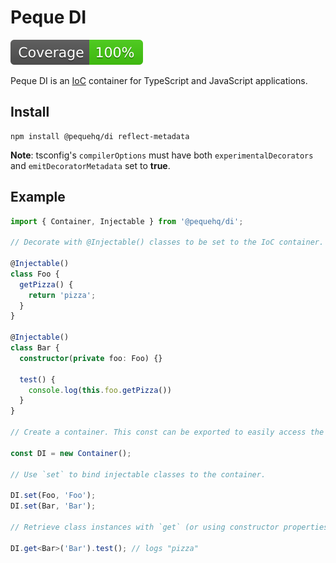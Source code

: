 # Peque DI

![coverage](https://raw.githubusercontent.com/peque-ts/di/main/coverage-badge.svg)

Peque DI is an [IoC](https://en.wikipedia.org/wiki/Inversion_of_control) container for TypeScript and JavaScript applications.

## Install

```shell
npm install @pequehq/di reflect-metadata
```

**Note**: tsconfig's `compilerOptions` must have both `experimentalDecorators` and `emitDecoratorMetadata` set to **true**.

## Example

```typescript
import { Container, Injectable } from '@pequehq/di';

// Decorate with @Injectable() classes to be set to the IoC container.

@Injectable()
class Foo {
  getPizza() {
    return 'pizza';
  }
}

@Injectable()
class Bar {
  constructor(private foo: Foo) {}
  
  test() {
    console.log(this.foo.getPizza())
  }
}

// Create a container. This const can be exported to easily access the container across other project files.

const DI = new Container();

// Use `set` to bind injectable classes to the container.

DI.set(Foo, 'Foo');
DI.set(Bar, 'Bar');

// Retrieve class instances with `get` (or using constructor properties).

DI.get<Bar>('Bar').test(); // logs "pizza"
```
